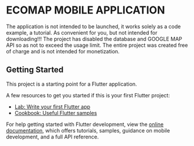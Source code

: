 # ECOMAP MOBILE APPLICATION 

The application is not intended to be launched, it works solely as a code example, a tutorial. As convenient for you, but not intended for downloading!!!
The project has disabled the database and GOOGLE MAP API so as not to exceed the usage limit.
The entire project was created free of charge and is not intended for monetization.

## Getting Started

This project is a starting point for a Flutter application.

A few resources to get you started if this is your first Flutter project:

- [Lab: Write your first Flutter app](https://docs.flutter.dev/get-started/codelab)
- [Cookbook: Useful Flutter samples](https://docs.flutter.dev/cookbook)

For help getting started with Flutter development, view the
[online documentation](https://docs.flutter.dev/), which offers tutorials,
samples, guidance on mobile development, and a full API reference.
